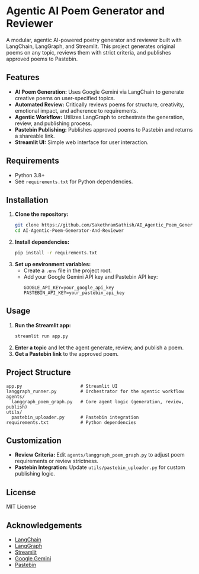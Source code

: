 # Agentic AI Poem Generator and Reviewer

A modular, agentic AI-powered poetry generator and reviewer built with LangChain, LangGraph, and Streamlit. This project generates original poems on any topic, reviews them with strict criteria, and publishes approved poems to Pastebin.

## Features
- **AI Poem Generation:** Uses Google Gemini via LangChain to generate creative poems on user-specified topics.
- **Automated Review:** Critically reviews poems for structure, creativity, emotional impact, and adherence to requirements.
- **Agentic Workflow:** Utilizes LangGraph to orchestrate the generation, review, and publishing process.
- **Pastebin Publishing:** Publishes approved poems to Pastebin and returns a shareable link.
- **Streamlit UI:** Simple web interface for user interaction.

## Requirements
- Python 3.8+
- See `requirements.txt` for Python dependencies.

## Installation
1. **Clone the repository:**
   ```sh
   git clone https://github.com/SakethramSathish/AI_Agentic_Poem_Generator
   cd AI-Agentic-Poem-Generator-And-Reviewer
   ```
2. **Install dependencies:**
   ```sh
   pip install -r requirements.txt
   ```
3. **Set up environment variables:**
   - Create a `.env` file in the project root.
   - Add your Google Gemini API key and Pastebin API key:
     ```env
     GOOGLE_API_KEY=your_google_api_key
     PASTEBIN_API_KEY=your_pastebin_api_key
     ```

## Usage
1. **Run the Streamlit app:**
   ```sh
   streamlit run app.py
   ```
2. **Enter a topic** and let the agent generate, review, and publish a poem.
3. **Get a Pastebin link** to the approved poem.

## Project Structure
```
app.py                      # Streamlit UI
langgraph_runner.py         # Orchestrator for the agentic workflow
agents/
  langgraph_poem_graph.py   # Core agent logic (generation, review, publish)
utils/
  pastebin_uploader.py      # Pastebin integration
requirements.txt            # Python dependencies
```

## Customization
- **Review Criteria:** Edit `agents/langgraph_poem_graph.py` to adjust poem requirements or review strictness.
- **Pastebin Integration:** Update `utils/pastebin_uploader.py` for custom publishing logic.

## License
MIT License

## Acknowledgements
- [LangChain](https://github.com/langchain-ai/langchain)
- [LangGraph](https://github.com/langchain-ai/langgraph)
- [Streamlit](https://streamlit.io/)
- [Google Gemini](https://ai.google.dev/)
- [Pastebin](https://pastebin.com/)
